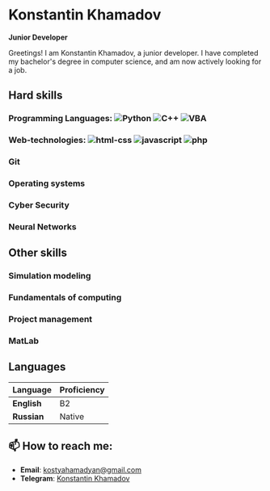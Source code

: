 # Konstantin Khamadov

**Junior Developer**

Greetings! I am Konstantin Khamadov, a junior developer. I have completed my bachelor's degree in computer science, and am now actively looking for a job.

## Hard skills

### **Programming Languages**: ![Python](https://img.shields.io/badge/Python-yellow?style=for-the-badge) ![C++](https://img.shields.io/badge/C++-blue?style=for-the-badge) ![VBA](https://img.shields.io/badge/VBA-green?style=for-the-badge)

### **Web-technologies**: ![html-css](https://img.shields.io/badge/html-css-blue?style=for-the-badge) ![javascript](https://img.shields.io/badge/javascript-yellow?style=for-the-badge) ![php](https://img.shields.io/badge/php-purple?style=for-the-badge)

### **Git**

### **Operating systems**

### **Cyber Security**

### **Neural Networks**

## Other skills

### **Simulation modeling**

### **Fundamentals of computing**

### **Project management**

### **MatLab**

## Languages

| Language          | Proficiency                                         |
|-------------------|-----------------------------------------------------|
| **English**       | B2                                                  |
| **Russian**       | Native                                              |

## 📫 How to reach me:
- **Email**: [kostyahamadyan@gmail.com](mailto:kostyahamadyan@gmail.com)
- **Telegram**: [Konstantin Khamadov](https://t.me/kostyahamadyan)
